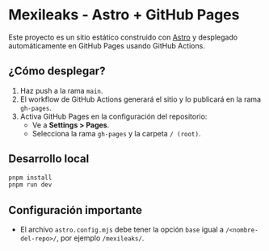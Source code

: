 # Mexileaks - Astro + GitHub Pages

Este proyecto es un sitio estático construido con [Astro](https://astro.build) y desplegado automáticamente en GitHub Pages usando GitHub Actions.

## ¿Cómo desplegar?

1. Haz push a la rama `main`.
2. El workflow de GitHub Actions generará el sitio y lo publicará en la rama `gh-pages`.
3. Activa GitHub Pages en la configuración del repositorio:
   - Ve a **Settings > Pages**.
   - Selecciona la rama `gh-pages` y la carpeta `/ (root)`.

## Desarrollo local

```bash
pnpm install
pnpm run dev
```

## Configuración importante

- El archivo `astro.config.mjs` debe tener la opción `base` igual a `/<nombre-del-repo>/`, por ejemplo `/mexileaks/`.